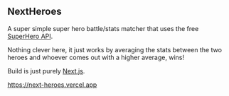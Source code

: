 ## NextHeroes

A super simple super hero battle/stats matcher that uses the free [SuperHero API](https://superheroapi.com/).

Nothing clever here, it just works by averaging the stats between the two heroes and whoever comes out with a higher average, wins!

Build is just purely [Next.js](https://nextjs.org/).

https://next-heroes.vercel.app